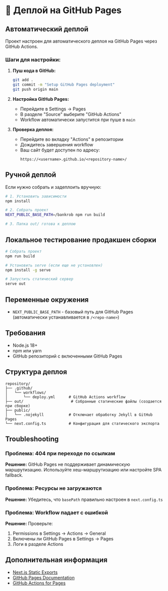 # 🚀 Деплой на GitHub Pages

## Автоматический деплой

Проект настроен для автоматического деплоя на GitHub Pages через GitHub Actions.

### Шаги для настройки:

1. **Пуш кода в GitHub:**
   ```bash
   git add .
   git commit -m "Setup GitHub Pages deployment"
   git push origin main
   ```

2. **Настройка GitHub Pages:**
   - Перейдите в Settings → Pages
   - В разделе "Source" выберите "GitHub Actions"
   - Workflow автоматически запустится при пуше в `main`

3. **Проверка деплоя:**
   - Перейдите во вкладку "Actions" в репозитории
   - Дождитесь завершения workflow
   - Ваш сайт будет доступен по адресу:
     ```
     https://<username>.github.io/<repository-name>/
     ```

## Ручной деплой

Если нужно собрать и задеплоить вручную:

```bash
# 1. Установить зависимости
npm install

# 2. Собрать проект
NEXT_PUBLIC_BASE_PATH=/bankrob npm run build

# 3. Папка out/ готова к деплою
```

## Локальное тестирование продакшен сборки

```bash
# Собрать проект
npm run build

# Установить serve (если еще не установлен)
npm install -g serve

# Запустить статический сервер
serve out
```

## Переменные окружения

- `NEXT_PUBLIC_BASE_PATH` - базовый путь для GitHub Pages (автоматически устанавливается в `/<repo-name>`)

## Требования

- Node.js 18+
- npm или yarn
- GitHub репозиторий с включенными GitHub Pages

## Структура деплоя

```
repository/
├── .github/
│   └── workflows/
│       └── deploy.yml      # GitHub Actions workflow
├── out/                     # Собранные статические файлы (создается при сборке)
├── public/
│   └── .nojekyll           # Отключает обработку Jekyll в GitHub Pages
└── next.config.ts          # Конфигурация для статического экспорта
```

## Troubleshooting

### Проблема: 404 при переходе по ссылкам

**Решение:** GitHub Pages не поддерживает динамическую маршрутизацию. Используйте хеш-маршрутизацию или настройте SPA fallback.

### Проблема: Ресурсы не загружаются

**Решение:** Убедитесь, что `basePath` правильно настроен в `next.config.ts`

### Проблема: Workflow падает с ошибкой

**Решение:** Проверьте:
1. Permissions в Settings → Actions → General
2. Включены ли GitHub Pages в Settings → Pages
3. Логи в разделе Actions

## Дополнительная информация

- [Next.js Static Exports](https://nextjs.org/docs/app/building-your-application/deploying/static-exports)
- [GitHub Pages Documentation](https://docs.github.com/en/pages)
- [GitHub Actions for Pages](https://github.com/actions/deploy-pages)

